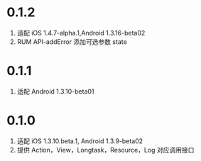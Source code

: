 # 0.1.2
1. 适配 iOS 1.4.7-alpha.1,Android 1.3.16-beta02
2. RUM API-addError 添加可选参数 state 

# 0.1.1
1. 适配 Android 1.3.10-beta01


# 0.1.0
1. 适配 iOS 1.3.10.beta.1, Android 1.3.9-beta02
2. 提供 Action，View，Longtask，Resource，Log 对应调用接口
